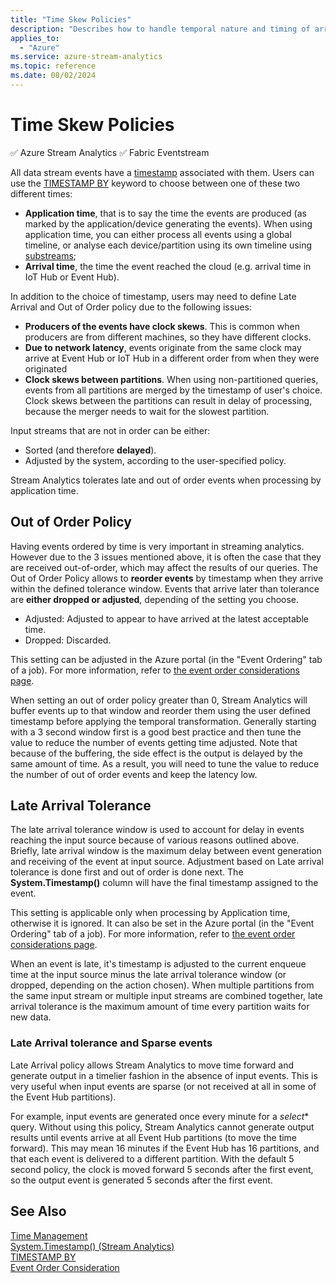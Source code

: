 ```yaml
---
title: "Time Skew Policies"
description: "Describes how to handle temporal nature and timing of arrival of events in Azure Stream Analytics."
applies_to: 
  - "Azure"
ms.service: azure-stream-analytics
ms.topic: reference
ms.date: 08/02/2024
---
```

# Time Skew Policies
:white_check_mark: Azure Stream Analytics :white_check_mark: Fabric Eventstream 

All data stream events have a [timestamp](system-timestamp-stream-analytics.md) associated with them. Users can use the [TIMESTAMP BY](timestamp-by-azure-stream-analytics.md) keyword to choose between one of these two different times:
- **Application time**, that is to say the time the events are produced (as marked by the application/device generating the events). When using application time, you can either process all events using a global timeline, or analyse each device/partition using its own timeline using [substreams](/azure/stream-analytics/stream-analytics-time-handling#handle-time-variation-with-substreams);
- **Arrival time**, the time the event reached the cloud (e.g. arrival time in IoT Hub or Event Hub).
  
In addition to the choice of timestamp, users may need to define Late Arrival and Out of Order policy due to the following issues:
- **Producers of the events have clock skews**. This is common when producers are from different machines, so they have different clocks.
- **Due to network latency**, events originate from the same clock may arrive at Event Hub or IoT Hub in a different order from when they were originated
- **Clock skews between partitions**.  When using non-partitioned queries, events from all partitions are merged by the timestamp of user's choice. Clock skews between the partitions can result in delay of processing, because the merger needs to wait for the slowest partition.

Input streams that are not in order can be either: 
- Sorted (and therefore **delayed**).
- Adjusted by the system, according to the user-specified policy.

Stream Analytics tolerates late and out of order events when processing by application time.


  
## **Out of Order Policy**  
Having events ordered by time is very important in streaming analytics. However due to the 3 issues mentioned above, it is often the case that they are received out-of-order, which may affect the results of our queries.
The Out of Order Policy allows to **reorder events** by timestamp when they arrive within the defined tolerance window. 
Events that arrive later than tolerance are **either dropped or adjusted**, depending of the setting you choose.
- Adjusted: Adjusted to appear to have arrived at the latest acceptable time. 
- Dropped: Discarded.

This setting can be adjusted in the Azure portal (in the "Event Ordering" tab of a job). For more information, refer to [the event order considerations page](/azure/stream-analytics/stream-analytics-out-of-order-and-late-events).

When setting an out of order policy greater than 0, Stream Analytics will buffer events up to that window and reorder them using the user defined timestamp before applying the temporal transformation. Generally starting with a 3 second window first is a good best practice and then tune the value to reduce the number of events getting time adjusted. Note that because of the buffering, the side effect is the output is delayed by the same amount of time.
As a result, you will need to tune the value to reduce the number of out of order events and keep the latency low.


  
## **Late Arrival Tolerance**  
The late arrival tolerance window is used to account for delay in events reaching the input source because of various reasons outlined above.
Briefly, late arrival window is the maximum delay between event generation and receiving of the event at input source. Adjustment based on Late arrival tolerance is done first and out of order is done next. The **System.Timestamp()** column will have the final timestamp assigned to the event.

This setting is applicable only when processing by Application time, otherwise it is ignored. It can also be set in the Azure portal (in the "Event Ordering" tab of a job). For more information, refer to [the event order considerations page](/azure/stream-analytics/stream-analytics-out-of-order-and-late-events).

When an event is late, it's timestamp is adjusted to the current enqueue time at the input source minus the late arrival tolerance window (or dropped, depending on the action chosen).
When multiple partitions from the same input stream or multiple input streams are combined together, late arrival tolerance is the maximum amount of time every partition waits for new data. 


### **Late Arrival tolerance and Sparse events**  
Late Arrival policy allows Stream Analytics to move time forward and generate output in a timelier fashion in the absence of input events. This is very useful when input events are sparse (or not received at all in some of the Event Hub partitions).

For example, input events are generated once every minute for a *select** query. Without using this policy, Stream Analytics cannot generate output results until events arrive at all Event Hub partitions (to move the time forward). This may mean 16 minutes if the Event Hub has 16 partitions, and that each event is delivered to a different partition. With the default 5 second policy, the clock is moved forward 5 seconds after the first event, so the output event is generated 5 seconds after the first event.

  
## See Also  
 [Time Management](time-management-azure-stream-analytics.md)   
 [System.Timestamp()  &#40;Stream Analytics&#41;](system-timestamp-stream-analytics.md)   
 [TIMESTAMP BY](timestamp-by-azure-stream-analytics.md)  
 [Event Order Consideration](/azure/stream-analytics/stream-analytics-out-of-order-and-late-events)
  
  
